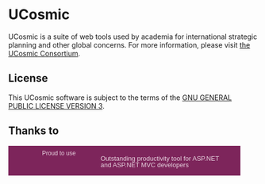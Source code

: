 # UCosmic
UCosmic is a suite of web tools used by academia for international strategic planning and other global concerns. For more information, please visit [the UCosmic Consortium](http://www.ucosmic.org).

## License
This UCosmic software is subject to the terms of the [GNU GENERAL PUBLIC LICENSE VERSION 3](http://www.gnu.org/licenses/gpl-3.0-standalone.html).

## Thanks to
<div style="position: relative; background: #7d255b url(http://www.jetbrains.com/resharper/features/rs/rs1/rs468x60_violet.gif) no-repeat 10px 50%;
    border: solid 1px #7d255b; margin: 0; padding: 0; text-decoration: none; text-indent: 0;
    letter-spacing: -0.001em; width: 466px; height: 58px">
    <span style="margin: 7px 0 0 67px; padding: 0; float: left; font-size: 12px; cursor: pointer;
        background-image: none; border: 0; color: #e9d5e1; font-family: trebuchet ms,arial,sans-serif;
        font-weight: normal;">
        Proud to use
    </span>
    <a href="http://www.jetbrains.com/resharper/features/asp_net_editor.html"
            alt="Outstanding productivity tool for ASP.NET and ASP.NET MVC developers" title="Outstanding productivity tool for ASP.NET and ASP.NET MVC developers"
            style="position: absolute; left: 0; width: 281px; margin: 0; padding: 18px 0 14px 185px;
            line-height: 13px; font-size: 13px; cursor: pointer; background-image: none;
            border: none; display: block; color: #e9d5e1; font-family: trebuchet ms,arial,sans-serif;
            font-weight: normal; text-decoration: none;">Outstanding productivity tool for ASP.NET<br />
            and ASP.NET MVC developers
    </a>
</div>

